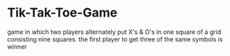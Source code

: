 # Tik-Tak-Toe-Game
game in which two players alternately put X's &amp; O's in one square of a grid consisting nine squares. the first player to get three of the same symbols is winner
